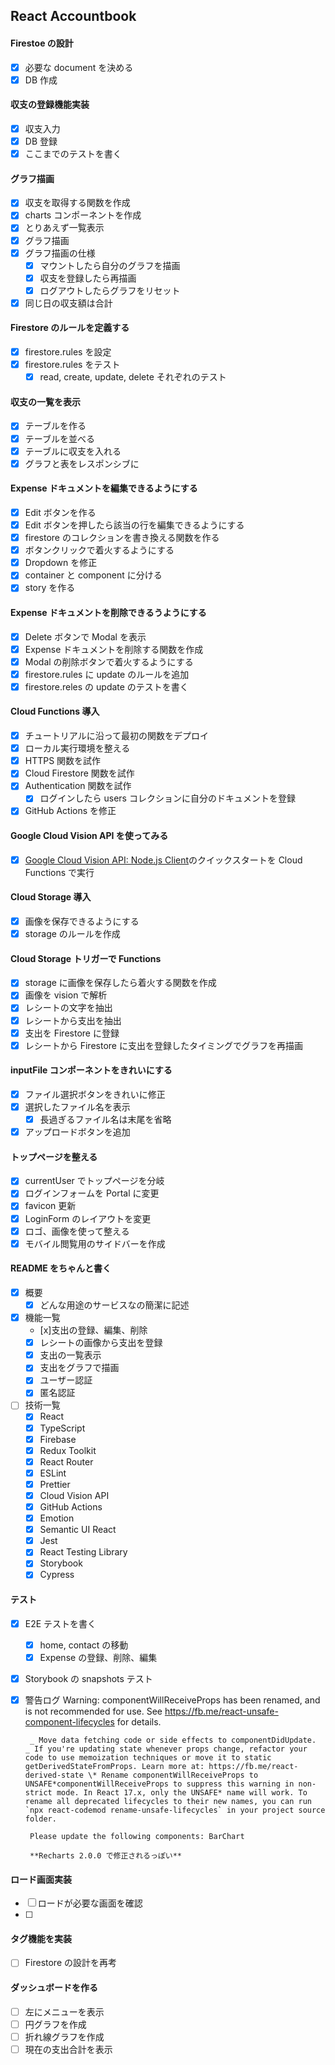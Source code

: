 ## React Accountbook

#### Firestoe の設計

- [x] 必要な document を決める
- [x] DB 作成

#### 収支の登録機能実装

- [x] 収支入力
- [x] DB 登録
- [x] ここまでのテストを書く

#### グラフ描画

- [x] 収支を取得する関数を作成
- [x] charts コンポーネントを作成
- [x] とりあえず一覧表示
- [x] グラフ描画
- [x] グラフ描画の仕様
  - [x] マウントしたら自分のグラフを描画
  - [x] 収支を登録したら再描画
  - [x] ログアウトしたらグラフをリセット
- [x] 同じ日の収支額は合計

#### Firestore のルールを定義する

- [x] firestore.rules を設定
- [x] firestore.rules をテスト
  - [x] read, create, update, delete それぞれのテスト

#### 収支の一覧を表示

- [x] テーブルを作る
- [x] テーブルを並べる
- [x] テーブルに収支を入れる
- [x] グラフと表をレスポンシブに

#### Expense ドキュメントを編集できるようにする

- [x] Edit ボタンを作る
- [x] Edit ボタンを押したら該当の行を編集できるようにする
- [x] firestore のコレクションを書き換える関数を作る
- [x] ボタンクリックで着火するようにする
- [x] Dropdown を修正
- [x] container と component に分ける
- [x] story を作る

#### Expense ドキュメントを削除できるうようにする

- [x] Delete ボタンで Modal を表示
- [x] Expense ドキュメントを削除する関数を作成
- [x] Modal の削除ボタンで着火するようにする
- [x] firestore.rules に update のルールを追加
- [x] firestore.reles の update のテストを書く

#### Cloud Functions 導入

- [x] チュートリアルに沿って最初の関数をデプロイ
- [x] ローカル実行環境を整える
- [x] HTTPS 関数を試作
- [x] Cloud Firestore 関数を試作
- [x] Authentication 関数を試作
  - [x] ログインしたら users コレクションに自分のドキュメントを登録
- [x] GitHub Actions を修正

#### Google Cloud Vision API を使ってみる

- [x] [Google Cloud Vision API: Node.js Client](https://github.com/googleapis/nodejs-vision#quickstart)のクイックスタートを Cloud Functions で実行

#### Cloud Storage 導入

- [x] 画像を保存できるようにする
- [x] storage のルールを作成

#### Cloud Storage トリガーで Functions

- [x] storage に画像を保存したら着火する関数を作成
- [x] 画像を vision で解析
- [x] レシートの文字を抽出
- [x] レシートから支出を抽出
- [x] 支出を Firestore に登録
- [x] レシートから Firestore に支出を登録したタイミングでグラフを再描画

#### inputFile コンポーネントをきれいにする

- [x] ファイル選択ボタンをきれいに修正
- [x] 選択したファイル名を表示
  - [x] 長過ぎるファイル名は末尾を省略
- [x] アップロードボタンを追加

#### トップページを整える

- [x] currentUser でトップページを分岐
- [x] ログインフォームを Portal に変更
- [x] favicon 更新
- [x] LoginForm のレイアウトを変更
- [x] ロゴ、画像を使って整える
- [x] モバイル閲覧用のサイドバーを作成

#### README をちゃんと書く

- [x] 概要
  - [x] どんな用途のサービスなの簡潔に記述
- [x] 機能一覧
  - [x]支出の登録、編集、削除
  - [x] レシートの画像から支出を登録
  - [x] 支出の一覧表示
  - [x] 支出をグラフで描画
  - [x] ユーザー認証
  - [x] 匿名認証
- [ ] 技術一覧
  - [x] React
  - [x] TypeScript
  - [x] Firebase
  - [x] Redux Toolkit
  - [x] React Router
  - [x] ESLint
  - [x] Prettier
  - [x] Cloud Vision API
  - [x] GitHub Actions
  - [x] Emotion
  - [x] Semantic UI React
  - [x] Jest
  - [x] React Testing Library
  - [x] Storybook
  - [x] Cypress

#### テスト

- [x] E2E テストを書く
  - [x] home, contact の移動
  - [x] Expense の登録、削除、編集
- [x] Storybook の snapshots テスト
- [x] 警告ログ
      Warning: componentWillReceiveProps has been renamed, and is not recommended for use. See https://fb.me/react-unsafe-component-lifecycles for details.
        
       _ Move data fetching code or side effects to componentDidUpdate.
      _ If you're updating state whenever props change, refactor your code to use memoization techniques or move it to static getDerivedStateFromProps. Learn more at: https://fb.me/react-derived-state \* Rename componentWillReceiveProps to UNSAFE*componentWillReceiveProps to suppress this warning in non-strict mode. In React 17.x, only the UNSAFE* name will work. To rename all deprecated lifecycles to their new names, you can run `npx react-codemod rename-unsafe-lifecycles` in your project source folder.
        
       Please update the following components: BarChart
        
       **Recharts 2.0.0 で修正されるっぽい**

#### ロード画面実装

- [ ] ロードが必要な画面を確認
- [ ]

#### タグ機能を実装

- [ ] Firestore の設計を再考

#### ダッシュボードを作る

- [ ] 左にメニューを表示
- [ ] 円グラフを作成
- [ ] 折れ線グラフを作成
- [ ] 現在の支出合計を表示
